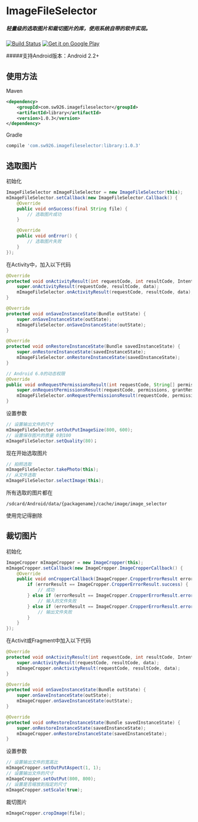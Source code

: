 # ImageFileSelector
##### 轻量级的选取图片和裁切图片的库，使用系统自带的软件实现。

[![Build Status](https://travis-ci.org/sw926/ImageFileSelector.svg?branch=master)](https://travis-ci.org/sw926/ImageFileSelector)
[![Get it on Google Play](http://www.android.com/images/brand/get_it_on_play_logo_small.png)](http://play.google.com/store/apps/details?id=com.sw926.imagefileselector.example)

#####支持Android版本：Android 2.2+

使用方法
----------
Maven
```xml
<dependency>
    <groupId>com.sw926.imagefileselector</groupId>
    <artifactId>library</artifactId>
    <version>1.0.3</version>
</dependency>
```
Gradle
```gradle
compile 'com.sw926.imagefileselector:library:1.0.3'
```


选取图片
----------
初始化
``` java
ImageFileSelector mImageFileSelector = new ImageFileSelector(this);
mImageFileSelector.setCallback(new ImageFileSelector.Callback() {
    @Override
    public void onSuccess(final String file) {
        // 选取图片成功
    }

    @Override
    public void onError() {
        // 选取图片失败
    }
});
```
在Activity中，加入以下代码
```java
@Override
protected void onActivityResult(int requestCode, int resultCode, Intent data) {
    super.onActivityResult(requestCode, resultCode, data);
    mImageFileSelector.onActivityResult(requestCode, resultCode, data);
}

@Override
protected void onSaveInstanceState(Bundle outState) {
    super.onSaveInstanceState(outState);
    mImageFileSelector.onSaveInstanceState(outState);
}

@Override
protected void onRestoreInstanceState(Bundle savedInstanceState) {
    super.onRestoreInstanceState(savedInstanceState);
    mImageFileSelector.onRestoreInstanceState(savedInstanceState);
}

// Android 6.0的动态权限
@Override
public void onRequestPermissionsResult(int requestCode, String[] permissions, int[] grantResults) {
    super.onRequestPermissionsResult(requestCode, permissions, grantResults);
    mImageFileSelector.onRequestPermissionsResult(requestCode, permissions, grantResults);
}
```
设置参数
```java
// 设置输出文件的尺寸
mImageFileSelector.setOutPutImageSize(800, 600);
// 设置保存图片的质量 0到100
mImageFileSelector.setQuality(80)；
```
现在开始选取图片
```java
// 拍照选取
mImageFileSelector.takePhoto(this);
// 从文件选取
mImageFileSelector.selectImage(this);
```
所有选取的图片都在
```
/sdcard/Android/data/{packagename}/cache/image/image_selector
```
使用完记得删除

裁切图片
----------
初始化
```java
ImageCropper mImageCropper = new ImageCropper(this);
mImageCropper.setCallback(new ImageCropper.ImageCropperCallback() {
    @Override
    public void onCropperCallback(ImageCropper.CropperErrorResult errorResult, File srcFile, File outFile) {
        if (errorResult == ImageCropper.CropperErrorResult.success) {
            // 成功
        } else if (errorResult == ImageCropper.CropperErrorResult.error_illegal_input_file) {
            // 输入的文件失败
        } else if (errorResult == ImageCropper.CropperErrorResult.error_illegal_out_file) {
            // 输出文件失败
        }
    }
});
```
在Activit或Fragment中加入以下代码
```java
@Override
protected void onActivityResult(int requestCode, int resultCode, Intent data) {
    super.onActivityResult(requestCode, resultCode, data);
    mImageCropper.onActivityResult(requestCode, resultCode, data);
}

@Override
protected void onSaveInstanceState(Bundle outState) {
    super.onSaveInstanceState(outState);
    mImageCropper.onSaveInstanceState(outState);
}

@Override
protected void onRestoreInstanceState(Bundle savedInstanceState) {
    super.onRestoreInstanceState(savedInstanceState);
    mImageCropper.onRestoreInstanceState(savedInstanceState);
}
```
设置参数
```java
// 设置输出文件的宽高比
mImageCropper.setOutPutAspect(1, 1);
// 设置输出文件的尺寸
mImageCropper.setOutPut(800, 800);
// 设置是否缩放到指定的尺寸
mImageCropper.setScale(true);
```
裁切图片
```java
mImageCropper.cropImage(file);
```
